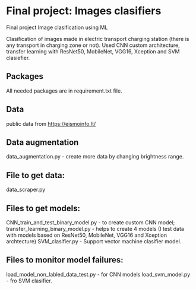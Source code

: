 # Final project: Images clasifiers
Final project Image clasification using ML

Clasification of images made in electric transport charging station (there is any transport in charging zone or not).
Used CNN custom architecture, transfer learning with ResNet50, MobileNet, VGG16, Xception and SVM clasiefier.

## Packages
All needed packages are in requirement.txt file.

## Data
public data from https://eismoinfo.lt/

## Data augmentation
data_augmentation.py - create more data by changing brightness range.

## File to get data:
data_scraper.py

## Files to get models:
CNN_train_and_test_binary_model.py - to create custom CNN model;
transfer_learning_binary_model.py - helps to create 4 models (I test data with models based on ResNet50, MobileNet, VGG16 and Xception archtecture)
SVM_clasifier.py - Support vector machine clasifier model.

## Files to monitor model failures:
load_model_non_labled_data_test.py - for CNN models
load_svm_model.py - fro SVM clasifier.



